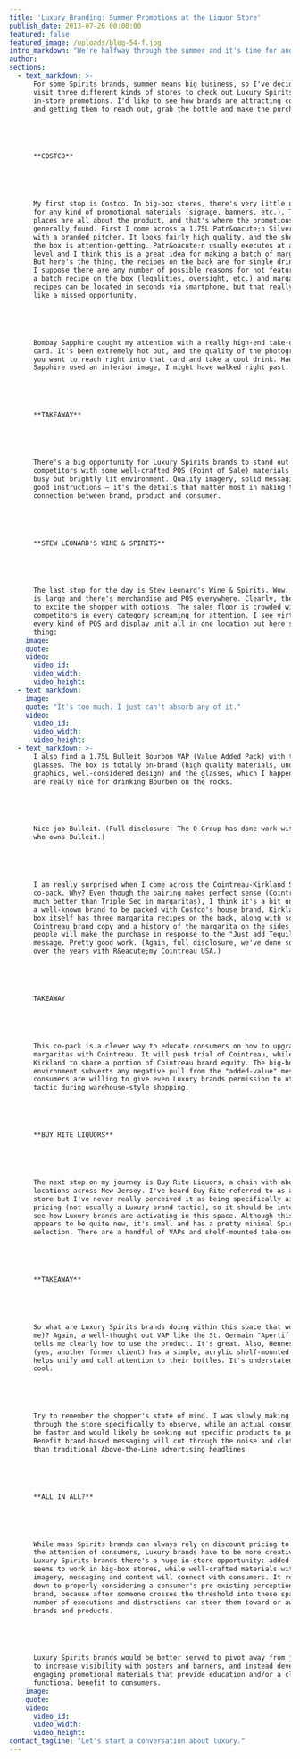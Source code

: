```yaml
---
title: 'Luxury Branding: Summer Promotions at the Liquor Store'
publish_date: 2013-07-26 00:00:00
featured: false
featured_image: /uploads/blog-54-f.jpg
intro_markdown: "We're halfway through the summer and it's time for another installment in our Summer Fridays out-in-the-real-world blog post series.​"
author:
sections:
  - text_markdown: >-
      For some Spirits brands, summer means big business, so I've decided to
      visit three different kinds of stores to check out Luxury Spirits Brands'
      in-store promotions. I'd like to see how brands are attracting consumers
      and getting them to reach out, grab the bottle and make the purchase.





      **COSTCO**





      My first stop is Costco. In big-box stores, there's very little opportunity
      for any kind of promotional materials (signage, banners, etc.). These
      places are all about the product, and that's where the promotions are
      generally found. First I come across a 1.75L Patr&oacute;n Silver Tequila
      with a branded pitcher. It looks fairly high quality, and the sheer size of
      the box is attention-getting. Patr&oacute;n usually executes at a very high
      level and I think this is a great idea for making a batch of margaritas.
      But here's the thing, the recipes on the back are for single drinks. OK,
      I suppose there are any number of possible reasons for not featuring
      a batch recipe on the box (legalities, oversight, etc.) and margarita
      recipes can be located in seconds via smartphone, but that really seems
      like a missed opportunity.​





      Bombay Sapphire caught my attention with a really high-end take-one recipe
      card. It's been extremely hot out, and the quality of the photograph makes
      you want to reach right into that card and take a cool drink. Had Bombay
      Sapphire used an inferior image, I might have walked right past.





      **TAKEAWAY**





      There's a big opportunity for Luxury Spirits brands to stand out from their
      competitors with some well-crafted POS (Point of Sale) materials in this
      busy but brightly lit environment. Quality imagery, solid messaging and
      good instructions – it's the details that matter most in making the
      connection between brand, product and consumer.​





      **STEW LEONARD'S WINE & SPIRITS**





      The last stop for the day is Stew Leonard's Wine & Spirits. Wow. The store
      is large and there's merchandise and POS everywhere. Clearly, the intent is
      to excite the shopper with options. The sales floor is crowded with
      competitors in every category screaming for attention. I see virtually
      every kind of POS and display unit all in one location but here's the
      thing:​
    image:
    quote:
    video:
      video_id:
      video_width:
      video_height:
  - text_markdown:
    image:
    quote: "It's too much. I just can't absorb any of it.​"
    video:
      video_id:
      video_width:
      video_height:
  - text_markdown: >-
      I also find a 1.75L Bulleit Bourbon VAP (Value Added Pack) with two branded
      glasses. The box is totally on-brand (high quality materials, understated
      graphics, well-considered design) and the glasses, which I happen to own,
      are really nice for drinking Bourbon on the rocks.





      Nice job Bulleit. (Full disclosure: The O Group has done work with Diageo,
      who owns Bulleit.)





      I am really surprised when I come across the Cointreau-Kirkland Signature
      co-pack. Why? Even though the pairing makes perfect sense (Cointreau tastes
      much better than Triple Sec in margaritas), I think it's a bit unusual for
      a well-known brand to be packed with Costco's house brand, Kirkland. The
      box itself has three margarita recipes on the back, along with some
      Cointreau brand copy and a history of the margarita on the sides. I think
      people will make the purchase in response to the "Just add Tequila"
      message. Pretty good work. (Again, full disclosure, we've done some work
      over the years with R&eacute;my Cointreau USA.)​





      TAKEAWAY





      This co-pack is a clever way to educate consumers on how to upgrade their
      margaritas with Cointreau. It will push trial of Cointreau, while allowing
      Kirkland to share a portion of Cointreau brand equity. The big-box store
      environment subverts any negative pull from the "added-value" messaging, as
      consumers are willing to give even Luxury brands permission to utilize this
      tactic during warehouse-style shopping.





      **BUY RITE LIQUORS**





      The next stop on my journey is Buy Rite Liquors, a chain with about 45
      locations across New Jersey. I've heard Buy Rite referred to as a discount
      store but I've never really perceived it as being specifically aimed at low
      pricing (not usually a Luxury brand tactic), so it should be interesting to
      see how Luxury brands are activating in this space. Although this location
      appears to be quite new, it's small and has a pretty minimal Spirits
      selection. There are a handful of VAPs and shelf-mounted take-ones.





      **TAKEAWAY**





      So what are Luxury Spirits brands doing within this space that works (for
      me)? Again, a well-thought out VAP like the St. Germain "Apertif Kit" that
      tells me clearly how to use the product. It's great. Also, Hennessy Cognac
      (yes, another former client) has a simple, acrylic shelf-mounted piece that
      helps unify and call attention to their bottles. It's understated and
      cool.





      Try to remember the shopper's state of mind. I was slowly making my way
      through the store specifically to observe, while an actual consumer would
      be faster and would likely be seeking out specific products to purchase.
      Benefit brand-based messaging will cut through the noise and clutter better
      than traditional Above-the-Line advertising headlines​





      **ALL IN ALL?**





      While mass Spirits brands can always rely on discount pricing to capture
      the attention of consumers, Luxury brands have to be more creative. For
      Luxury Spirits brands there's a huge in-store opportunity: added-value
      seems to work in big-box stores, while well-crafted materials with good
      imagery, messaging and content will connect with consumers. It really comes
      down to properly considering a consumer's pre-existing perception of the
      brand, because after someone crosses the threshold into these spaces any
      number of executions and distractions can steer them toward or away from
      brands and products.





      Luxury Spirits brands would be better served to pivot away from just trying
      to increase visibility with posters and banners, and instead develop
      engaging promotional materials that provide education and/or a clear
      functional benefit to consumers.​
    image:
    quote:
    video:
      video_id:
      video_width:
      video_height:
contact_tagline: "Let's start a conversation about luxury."
---
```



